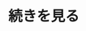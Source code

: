 ---
title: "続きを見る"
description: "Wheel of Heaven is a knowledge base exploring the working hypothesis that life on Earth was intelligently designed by an extraterrestrial civilization, the so-called Elohim."
weight: 400
---